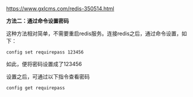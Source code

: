 https://www.gxlcms.com/redis-350514.html

**方法二：通过命令设置密码**

这种方法相对简单，不需要重启redis服务。连接redis之后，通过命令设置，如下：

```
config set requirepass 123456
```

如此，便将密码设置成了123456

设置之后，可通过以下指令查看密码

```
config get requirepass
```